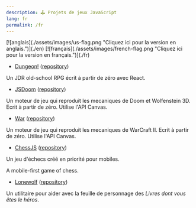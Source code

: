 ```yaml
---
description: 🕹️ Projets de jeux JavaScript
lang: fr
permalink: /fr
---
```


<span id="flag">
[![anglais](./assets/images/us-flag.png "Cliquez ici pour la version en anglais.")](./en)
[![français](./assets/images/french-flag.png "Cliquez ici pour la version en français.")](./fr)
</span>

- [Dungeon!](https://dungeon.yvesgurcan.com/stable) ([repository](https://github.com/yvesgurcan/dungeon))

Un JDR old-school RPG écrit à partir de zéro avec React.

- [JSDoom](https://doom.yvesgurcan.com) ([repository](https://github.com/yvesgurcan/jsdoom))

Un moteur de jeu qui reproduit les mecaniques de Doom et Wolfenstein 3D. Ecrit à partir de zéro. Utilise l'API Canvas.

- [War](https://war.yvesgurcan.com) ([repository](https://github.com/yvesgurcan/war))

Un moteur de jeu qui reproduit les mecaniques de WarCraft II. Ecrit à partir de zéro. Utilise l'API Canvas.


- [ChessJS](https://chess.yvesgurcan.com) ([repository](https://github.com/yvesgurcan/chess))

Un jeu d'échecs créé en priorité pour mobiles.

A mobile-first game of chess.

- [Lonewolf](https://lonewolf.yvesgurcan.com/) ([repository](https://github.com/yvesgurcan/lonewolf))

Un utilitaire pour aider avec la feuille de personnage des *Livres dont vous êtes le héros*.
